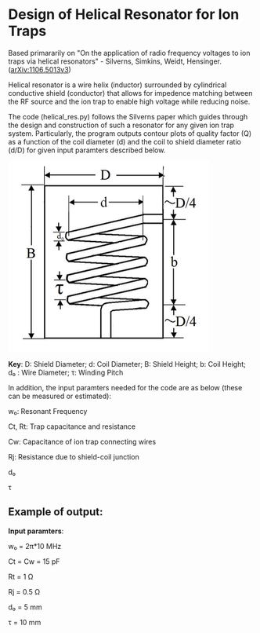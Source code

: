 # Design of Helical Resonator for Ion Traps

Based primararily on "On the application of radio frequency voltages to ion traps via helical resonators" - Silverns, Simkins, Weidt, Hensinger. ([arXiv:1106.5013v3](https://arxiv.org/abs/1106.5013))

Helical resonator is a wire helix (inductor) surrounded by cylindrical conductive shield (conductor) that allows for impedence matching between the RF source and the ion trap to enable high voltage while reducing noise.

The code (helical_res.py) follows the Silverns paper which guides through the design and construction of such a resonator for any given ion trap system. Particularly, the program outputs contour plots of quality factor (Q) as a function of the coil diameter (d) and the coil to shield diameter ratio (d/D) for given input paramters described below. 

![Design Paramters](design_paramters.png)

**Key**: D: Shield Diameter; d: Coil Diameter; B: Shield Height; b: Coil Height; d₀ : Wire Diameter; τ: Winding Pitch


In addition, the input paramters needed for the code are as below (these can be measured or estimated):

w₀: Resonant Frequency

Ct, Rt: Trap capacitance and resistance

Cw: Capacitance of ion trap connecting wires

Rj: Resistance due to shield-coil junction

d₀

τ


## Example of output:

**Input paramters**:

w₀ = 2π*10 MHz

Ct = Cw = 15 pF

Rt = 1 Ω

Rj = 0.5 Ω

d₀ = 5 mm

τ = 10 mm



